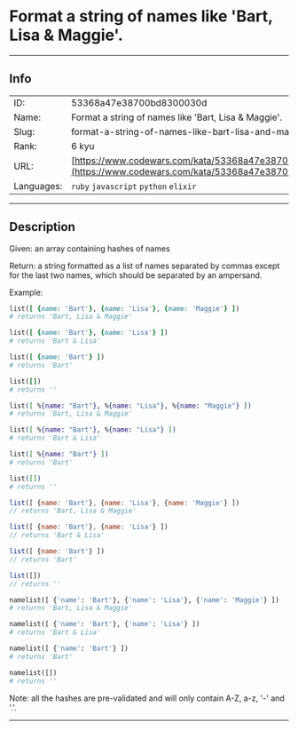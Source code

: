 # Format a string of names like 'Bart, Lisa & Maggie'.

---
## Info

|            |                                      |
|:-----------|:-------------------------------------|
| ID:        | 53368a47e38700bd8300030d                              |
| Name:      | Format a string of names like 'Bart, Lisa & Maggie'.                            |
| Slug:      | format-a-string-of-names-like-bart-lisa-and-maggie                            |
| Rank:      | 6 kyu                       |
| URL:       | [https://www.codewars.com/kata/53368a47e38700bd8300030d](https://www.codewars.com/kata/53368a47e38700bd8300030d)                 |
| Languages: |  `ruby`  `javascript`  `python`  `elixir`  |

---
## Description

Given: an array containing hashes of names

Return: a string formatted as a list of names separated by commas except for the last two names, which should be separated by an ampersand.

Example:

``` ruby
list([ {name: 'Bart'}, {name: 'Lisa'}, {name: 'Maggie'} ])
# returns 'Bart, Lisa & Maggie'

list([ {name: 'Bart'}, {name: 'Lisa'} ])
# returns 'Bart & Lisa'

list([ {name: 'Bart'} ])
# returns 'Bart'

list([])
# returns ''
```
``` elixir
list([ %{name: "Bart"}, %{name: "Lisa"}, %{name: "Maggie"} ])
# returns 'Bart, Lisa & Maggie'

list([ %{name: "Bart"}, %{name: "Lisa"} ])
# returns 'Bart & Lisa'

list([ %{name: "Bart"} ])
# returns 'Bart'

list([])
# returns ''
```
``` javascript
list([ {name: 'Bart'}, {name: 'Lisa'}, {name: 'Maggie'} ])
// returns 'Bart, Lisa & Maggie'

list([ {name: 'Bart'}, {name: 'Lisa'} ])
// returns 'Bart & Lisa'

list([ {name: 'Bart'} ])
// returns 'Bart'

list([])
// returns ''
```
```python
namelist([ {'name': 'Bart'}, {'name': 'Lisa'}, {'name': 'Maggie'} ])
# returns 'Bart, Lisa & Maggie'

namelist([ {'name': 'Bart'}, {'name': 'Lisa'} ])
# returns 'Bart & Lisa'

namelist([ {'name': 'Bart'} ])
# returns 'Bart'

namelist([])
# returns ''
```

Note: all the hashes are pre-validated and will only contain A-Z, a-z, '-' and '.'.


---
